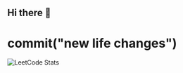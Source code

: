 ## Hi there 👋
# commit("new life changes")

![LeetCode Stats](https://leetcard.jacoblin.cool/leonard-roepcke?theme=dark&font=Noto%20Sans%20Medefaidrin&ext=heatmap)
<!--
**leonard-roepcke/leonard-roepcke** is a ✨ _special_ ✨ repository because its `README.md` (this file) appears on your GitHub profile.

Here are some ideas to get you started:

- 🔭 I’m currently working on ...
- 🌱 I’m currently learning ...
- 👯 I’m looking to collaborate on ...
- 🤔 I’m looking for help with ...
- 💬 Ask me about ...
- 📫 How to reach me: ...
- 😄 Pronouns: ...
- ⚡ Fun fact: ...
-->
